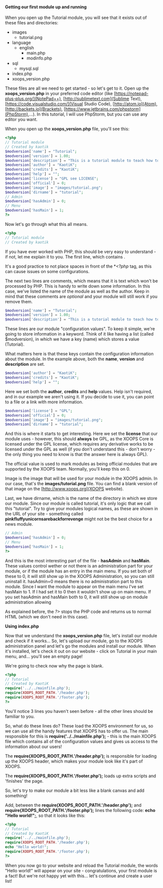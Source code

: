#### Getting our first module up and running
When you open up the Tutorial module, you will see that it exists out of these files and directories:
* images
    * tutorial.png
* language
    * english
        * main.php
        * modinfo.php
* sql
    * mysql.sql
* index.php
* xoops_version.php

These files are all we need to get started - so let's get to it. Open up the **xoops_version.php** in your preferred code editor (like [https://notepad-plus-plus.org/](NotePad++), [http://sublimetext.com](Sublime Text), [https://code.visualstudio.com/](Visual Studio Code), [http://atom.io](Atom), [http://backets.io](Brackets), [https://www.jetbrains.com/phpstorm](PhpStorm),...).
In this tutorial, I will use PhpStorm, but you can use any editor you want.

When you open up the **xoops_version.php** file, you'll see this: 
```php
<?php
// Tutorial module
// Created by kaotik
$modversion['name'] = "Tutorial";
$modversion['version'] = 1.00;
$modversion['description'] = "This is a tutorial module to teach how to build a simple module";
$modversion['author'] = "KaotiK";
$modversion['credits'] = "KaotiK";
$modversion['help'] = "";
$modversion['license'] = "GPL see LICENSE";
$modversion['official'] = 0;
$modversion['image'] = "images/tutorial.png";
$modversion['dirname'] = "tutorial";
// Admin
$modversion['hasAdmin'] = 0;
// Menu
$modversion['hasMain'] = 1;
?>
```

Now let's go through what this all means.

```php
<?php
// Tutorial module
// Created by kaotik
```
If you have ever worked with PHP, this should be very easy to understand - if not, let me explain it to you.
The first line, which contains **<?php**, which is the PHP code tag, starts our PHP code. As long as we don't close our tag, we're in PHP mode. In the last line, we use the closing tag for this, which is **?>**.

It's a good practice to not place spaces in front of the **<?php* tag, as this can cause issues on some configurations.

The next two lines are comments, which means that it is text which won't be processed by PHP. This is handy to write down some information.
In this case, we've listed the name of the module as well as the author. Keep in mind that these comments are *optional* and your module will still work if you remove them.
```php
$modversion['name'] = "Tutorial";
$modversion['version'] = 1.00;
$modversion['description'] = "This is a tutorial module to teach how to build a simple module";
```
These lines are our module "configuration values". To keep it simple, we're going to store information in a keyword.
Think of it like having a list (called $modversion), in which we have a key (name) which stores a value (Tutorial).

What matters here is that these keys contain the configuration information about the module.
In the example above, both the **name**, **version** and **description** are set.

```php
$modversion['author'] = "KaotiK";
$modversion['credits'] = "KaotiK";
$modversion['help'] = "";
```

Here we set both the **author**, **credits** and **help** values. Help isn't required, and in our example we aren't using it.
If you decide to use it, you can point to a file or a link with more information.

```php
$modversion['license'] = "GPL";
$modversion['official'] = 0;
$modversion['image'] = "images/tutorial.png";
$modversion['dirname'] = "tutorial";
```

And this is where it starts to get interesting. Here we set the **license** that our module uses - however, this should **always** be GPL, as the XOOPS Core is licensed under the GPL license, which requires any derivative works to be licensed under the GPL as well (if you don't understand this - don't worry - the only thing you need to know is that the answer here is always GPL).

The official value is used to mark modules as being official modules that are supported by the XOOPS team. Normally, you'll keep this on 0.

Image is the image that will be used for your module in the XOOPS admin. In our case, that's the **images/tutorial.png** file. 
You can find a blank version of that image on the [http://www.xoops.org](XOOPS website).

Last, we have dirname, which is the name of the directory in which we store our module. Since our module is called tutorial, it's only logic that we call this "tutorial".
Try to give your modules logical names, as these are shown in the URL of your site - something called **pinkfluffyunicornsarebackforrevenge** might not be the best choice for a news module.


```php
// Admin
$modversion['hasAdmin'] = 0;
// Menu
$modversion['hasMain'] = 1;
?>
```
And this is the most interesting part of the file - **hasAdmin** and **hasMain**.
These values control wether or not there is an administration part for your module, or if the module has an entry in the main menu.
If you set both of these to 0, it will still show up in the XOOPS Administration, so you can still uninstall it.
hasAdmin=0 means there is no administration part to this module. Since I want the module to appear on the main menu I've set hasMain to 1. If I had set it to 0 then it wouldn't show up on main menu. If you set hasAdmin and hasMain both to 0, it will still show up on module administration allowing 

As explained before, the *?>* stops the PHP code and returns us to normal HTML (which we don't need in this case).

**Using index.php**

Now that we understand the **xoops_version.php** file, let's install our module and check if it works...
So, let's upload our module, go to the XOOPS administration panel and let's go the modules and install our module.
When it's installed, let's check it out on our website - click on Tutorial in your main menu, and... you'll see an empty page!

We're going to check now why the page is blank.

```php 
<?php
// Tutorial 
// Created by KaotiK 
require('../../mainfile.php');
require(XOOPS_ROOT_PATH.'/header.php');
require(XOOPS_ROOT_PATH.'/footer.php');
?>
```
You'll notice 3 lines you haven't seen before - all the other lines should be familiar to you.

So, what do these lines do? These load the XOOPS environment for us, so we can use all the handy features that XOOPS has to offer us.
The main responsible for this is **require('../../mainfile.php');** - this is the main XOOPS file which contains all of the configuration values and gives us access to the information about our users!

The **require(XOOPS_ROOT_PATH.'/header.php');** is responsible for loading up the XOOPS header, which makes your module look like it's part of XOOPS.

The **require(XOOPS_ROOT_PATH.'/footer.php');** loads up extra scripts and 'finishes' the page.

So, let's try to make our module a bit less like a blank canvas and add something!

Add, between the **require(XOOPS_ROOT_PATH.'/header.php');** and **require(XOOPS_ROOT_PATH.'/footer.php');** lines the following code: **echo "Hello world!";**, so that it looks like this:

```php
<?php
// Tutorial 
// Created by KaotiK 
require('../../mainfile.php');
require(XOOPS_ROOT_PATH.'/header.php');
echo "Hello world!";
require(XOOPS_ROOT_PATH.'/footer.php');
?>
```

When you now go to your website and reload the Tutorial module, the words "Hello world!" will appear on your site - congratulations, your first module is a fact!
But we're not happy yet with this... let's continue and create a user list!
